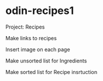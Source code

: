 # odin-recipes1
Project: Recipes

<p>Make links to recipes</p>
<p>Insert image on each page</p>
<p>Make unsorted list for Ingredients</p>
<p>Make sorted list for Recipe insrtuction</p>
